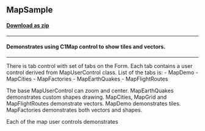 ## MapSample
#### [Download as zip](https://minhaskamal.github.io/DownGit/#/home?url=https://github.com/GrapeCity/ComponentOne-WinForms-Samples/tree/master/NetFramework\Map\CS\MapSample)
____
#### Demonstrates using C1Map control to show tiles and vectors.
____
There is tab control with set of tabs on the Form. Each tab contains a user control derived from MapUserControl class. List of the tabs is: - MapDemo - MapCities - MapFactories - MapEarthQuakes - MapFlightRoutes 

The base MapUserControl can zoom and center. MapEarthQuakes demonstrates custom shapes drawing. MapCities, MapGrid and MapFlightRoutes demonstrate vectors. MapDemo demonstrates tiles. MapFactories demonstrates both vectors and shapes. 

Each of the map user controls demonstrates 